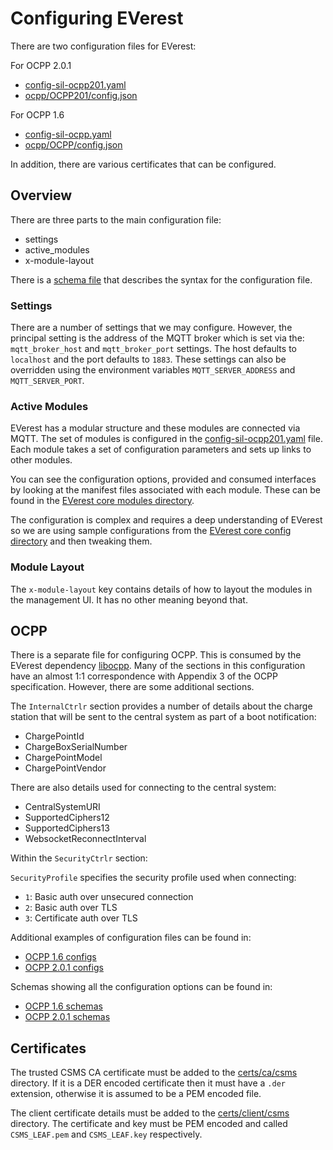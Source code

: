 # Configuring EVerest

There are two configuration files for EVerest:

For OCPP 2.0.1
* [config-sil-ocpp201.yaml](config-sil-ocpp201.yaml)
* [ocpp/OCPP201/config.json](ocpp/OCPP201/config.json)

For OCPP 1.6
* [config-sil-ocpp.yaml](config-sil-ocpp.yaml)
* [ocpp/OCPP/config.json](ocpp/OCPP/config.json)

In addition, there are various certificates that can be configured.

## Overview

There are three parts to the main configuration file:
* settings
* active_modules
* x-module-layout

There is a [schema file](https://github.com/EVerest/everest-framework/blob/main/schemas/config.yaml)
that describes the syntax for the configuration file.

### Settings

There are a number of settings that we may configure. However, the principal setting is the address
of the MQTT broker which is set via the: `mqtt_broker_host` and `mqtt_broker_port` settings. The host
defaults to `localhost` and the port defaults to `1883`. These settings can also be overridden using
the environment variables `MQTT_SERVER_ADDRESS` and `MQTT_SERVER_PORT`.

### Active Modules

EVerest has a modular structure and these modules are connected via MQTT. The set of modules
is configured in the [config-sil-ocpp201.yaml](config-sil-ocpp201.yaml) file. Each module
takes a set of configuration parameters and sets up links to other modules.

You can see the configuration options, provided and consumed interfaces by looking at the
manifest files associated with each module. These can be found in the
[EVerest core modules directory](https://github.com/EVerest/everest-core/tree/main/modules).

The configuration is complex and requires a deep understanding of EVerest so we are using 
sample configurations from the
[EVerest core config directory](https://github.com/EVerest/everest-core/tree/main/config)
and then tweaking them.

### Module Layout

The `x-module-layout` key contains details of how to layout the modules in the management
UI. It has no other meaning beyond that.

## OCPP

There is a separate file for configuring OCPP. This is consumed by the EVerest dependency
[libocpp](https://github.com/EVerest/libocpp). Many of the sections in this configuration
have an almost 1:1 correspondence with Appendix 3 of the OCPP specification. However, there
are some additional sections.

The `InternalCtrlr` section provides a number of details about the charge station that will
be sent to the central system as part of a boot notification:
* ChargePointId
* ChargeBoxSerialNumber
* ChargePointModel
* ChargePointVendor

There are also details used for connecting to the central system:
* CentralSystemURI
* SupportedCiphers12
* SupportedCiphers13
* WebsocketReconnectInterval

Within the `SecurityCtrlr` section:

`SecurityProfile` specifies the security profile used when connecting:
* `1`: Basic auth over unsecured connection
* `2`: Basic auth over TLS
* `3`: Certificate auth over TLS

Additional examples of configuration files can be found in:
* [OCPP 1.6 configs](https://github.com/EVerest/libocpp/tree/main/config/v16)
* [OCPP 2.0.1 configs](https://github.com/EVerest/libocpp/tree/main/config/v201)

Schemas showing all the configuration options can be found in:
* [OCPP 1.6 schemas](https://github.com/EVerest/libocpp/tree/main/config/v16/profile_schemas)
* [OCPP 2.0.1 schemas](https://github.com/EVerest/libocpp/tree/main/config/v201/component_schemas)

## Certificates

The trusted CSMS CA certificate must be added to the [certs/ca/csms](certs/ca/csms)
directory. If it is a DER encoded certificate then it must have a `.der` extension,
otherwise it is assumed to be a PEM encoded file.

The client certificate details must be added to the [certs/client/csms](certs/client/csms)
directory. The certificate and key must be PEM encoded and called `CSMS_LEAF.pem` and 
`CSMS_LEAF.key` respectively.


